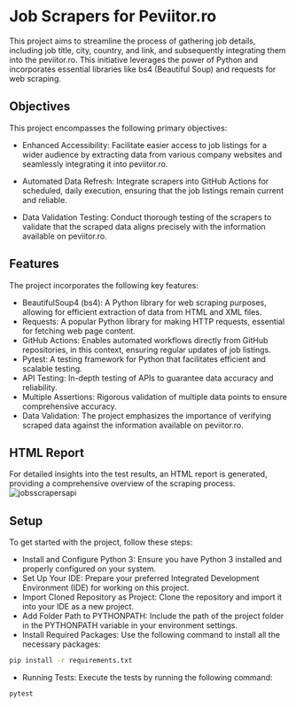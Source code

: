 
# Job Scrapers for Peviitor.ro

This project aims to streamline the process of gathering job details, including job title, city, country, and link, and subsequently integrating them into the peviitor.ro. This initiative leverages the power of Python and incorporates essential libraries like bs4 (Beautiful Soup) and requests for web scraping.

## Objectives

This project encompasses the following primary objectives:

- Enhanced Accessibility: Facilitate easier access to job listings for a wider audience by extracting data from various company websites and seamlessly integrating it into peviitor.ro.

- Automated Data Refresh: Integrate scrapers into GitHub Actions for scheduled, daily execution, ensuring that the job listings remain current and reliable.

- Data Validation Testing: Conduct thorough testing of the scrapers to validate that the scraped data aligns precisely with the information available on peviitor.ro.

## Features

The project incorporates the following key features:

- BeautifulSoup4 (bs4): A Python library for web scraping purposes, allowing for efficient extraction of data from HTML and XML files.
- Requests: A popular Python library for making HTTP requests, essential for fetching web page content.
- GitHub Actions: Enables automated workflows directly from GitHub repositories, in this context, ensuring regular updates of job listings.
- Pytest: A testing framework for Python that facilitates efficient and scalable testing.
- API Testing: In-depth testing of APIs to guarantee data accuracy and reliability.
- Multiple Assertions: Rigorous validation of multiple data points to ensure comprehensive accuracy.
- Data Validation: The project emphasizes the importance of verifying scraped data against the information available on peviitor.ro.

## HTML Report

For detailed insights into the test results, an HTML report is generated, providing a comprehensive overview of the scraping process. ![jobsscrapersapi](https://github.com/peviitor-ro/JobsScrapers/assets/91252395/49a3f31e-72c0-4c0b-acd9-265bc8160f51)


## Setup

To get started with the project, follow these steps:

- Install and Configure Python 3: Ensure you have Python 3 installed and properly configured on your system.
- Set Up Your IDE: Prepare your preferred Integrated Development Environment (IDE) for working on this project.
- Import Cloned Repository as Project: Clone the repository and import it into your IDE as a new project.
- Add Folder Path to PYTHONPATH: Include the path of the project folder in the PYTHONPATH variable in your environment settings.
- Install Required Packages: Use the following command to install all the necessary packages: 
```bash
pip install -r requirements.txt
```
- Running Tests: Execute the tests by running the following command:
```bash
pytest
```
